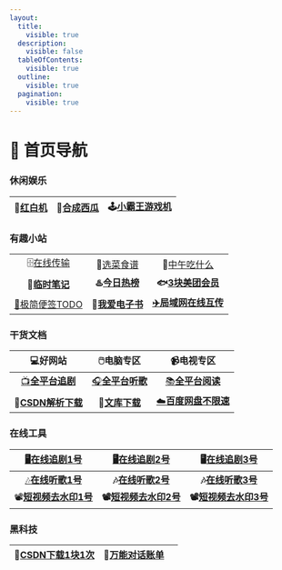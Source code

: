 ```yaml
---
layout:
  title:
    visible: true
  description:
    visible: false
  tableOfContents:
    visible: true
  outline:
    visible: true
  pagination:
    visible: true
---
```


# 🏨 首页导航

### 休闲娱乐

| 🐲[红白机](https://nes.heheda.top/) | 🍉[合成西瓜](http://tool.liumingye.cn/watermelon/) | 🕹️[小霸王游戏机](https://www.yikm.net/) |
| :------------------------------: | :--------------------------------------------: | :--------------------------------: |

### 有趣小站

|                                            |                                                                                     |                                                                                          |
| :----------------------------------------: | :---------------------------------------------------------------------------------: | :--------------------------------------------------------------------------------------: |
|      🗄️[在线传输](https://wormhole.app/)      |                         🍛[选菜食谱](https://cook.yunyoujun.cn/)                        |                             🍚[中午吃什么](http://chishenme.xyz/)                             |
|    **📒**[**临时笔记**](https://bijici.com/)   |                       **♨️**[**今日热榜**](https://tophub.today/)                       | **🐟**[**3块美团会员**](https://flowus.cn/haoruan/share/1e16994c-1ef4-47f9-9c21-21c6c3ba01a0) |
| [📑极简便签TODO](https://www.ricocc.com/todo/) | 📖[**我爱电子书**](https://flowus.cn/haoruan/share/3fc2e8ca-a47a-413b-9388-d174f90b5bb4) |                            [**✈️局域网在线互传**](https://yunge.in/)                            |

### 干货文档

|                        💻好网站                       |                                                                                      **🖱️电脑专区**                                                                                      |                                                             **📹电视专区**                                                             |
| :------------------------------------------------: | :-----------------------------------------------------------------------------------------------------------------------------------------------------------------------------------: | :--------------------------------------------------------------------------------------------------------------------------------: |
| [📺**全平台追剧**](ying-yin-yue-du/zhui-ju-ying-shi.md) |                                                                        [🎧**全平台听歌**](ying-yin-yue-du/yin-le.md)                                                                       |                                 [📚**全平台阅读**](ying-yin-yue-du/yue-du-ting-shu-man-hua-dong-man.md)                                 |
|     **🔻**[**CSDN解析下载**](https://dl.zzyyww.cn/)    | **📃**[**文库下载**](https://www.wk.haoruan.cc/%E7%9F%A5%E8%AF%86%E5%BA%93/%E7%99%BE%E5%BA%A6%E6%96%87%E5%BA%93%E8%B1%86%E4%B8%81%E9%81%93%E5%AE%A2%E5%B7%B4%E5%B7%B4%E4%B8%8B%E8%BD%BD/) | [☁️**百度网盘不限速**](https://wk.haoruan.cc/%E7%9F%A5%E8%AF%86%E5%BA%93/%E7%99%BE%E5%BA%A6%E7%BD%91%E7%9B%98%E4%B8%8D%E9%99%90%E9%80%9F) |

### 在线工具

|        [🖥️在线追剧1号](https://www.reboku.com/)        |        [🖥️在线追剧2号](https://search.ymck.me/)       |         🖥️[在线追剧3号](http://www.renren.pro/)         |
| :------------------------------------------------: | :-----------------------------------------------: | :-------------------------------------------------: |
| [🎶**在线听歌1号**](https://tool.liumingye.cn/music/#/) | **🎶**[**在线听歌2号**](https://www.jamendo.com/start) |      **🎶**[**在线听歌3号**](https://www.zz123.com/)     |
|     📽️[**短视频去水印1号**](https://dy.kukutool.com/)    |    **📽️**[**短视频去水印2号**](https://api.spapi.cn/)   | **📽️**[**短视频去水印3号**](https://www.dy114.com/douyin) |

### 黑科技

| **🔻**[**CSDN下载1块1次**](https://www.zhanghuanglong.com/dl) | 💭[万能对话账单](https://tool.dvgod.com/index.html) |     |
| :-------------------------------------------------------: | :-------------------------------------------: | :-: |
